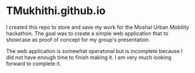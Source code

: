 # TMukhithi.github.io
I created this repo to store and save my work for the Moshal Urban Mobility hackathon.
The goal was to create a simple web application that to showcase as proof of concept for my group's presentation.

The web application is somewhat operatonal but is incomplete because I did not have enough time to finish making it.
I am very much looking forward to complete it.
